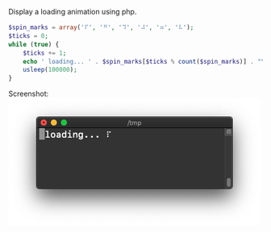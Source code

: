 Display a loading animation using php.

```php
$spin_marks = array('⠏', '⠛', '⠹', '⠼', '⠶', '⠧');
$ticks = 0;
while (true) {
    $ticks += 1;
    echo ' loading... ' . $spin_marks[$ticks % count($spin_marks)] . "\r";
    usleep(100000);
}
```

Screenshot:
<img alt="" src="/img/uploads/2019-08/php-loading-animation.png" />